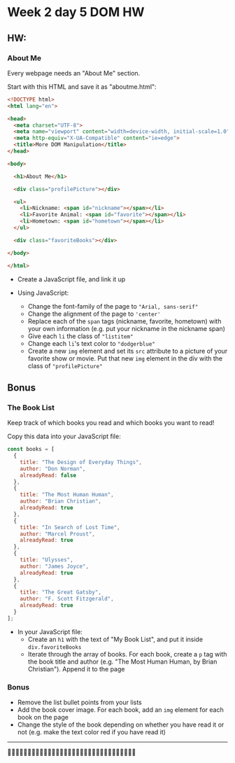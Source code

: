 # Week 2 day 5 DOM HW

## HW:
### About Me

Every webpage needs an "About Me" section.

Start with this HTML and save it as "aboutme.html":

```html
<!DOCTYPE html>
<html lang="en">

<head>
  <meta charset="UTF-8">
  <meta name="viewport" content="width=device-width, initial-scale=1.0">
  <meta http-equiv="X-UA-Compatible" content="ie=edge">
  <title>More DOM Manipulation</title>
</head>

<body>

  <h1>About Me</h1>

  <div class="profilePicture"></div>

  <ul>
    <li>Nickname: <span id="nickname"></span></li>
    <li>Favorite Animal: <span id="favorite"></span></li>
    <li>Hometown: <span id="hometown"></span></li>
  </ul>

  <div class="favoriteBooks"></div>

</body>

</html>
```

- Create a JavaScript file, and link it up
- Using JavaScript:

  - Change the font-family of the page to `"Arial, sans-serif"`
  - Change the alignment of the page to `'center'`
  - Replace each of the `span` tags (nickname, favorite, hometown) with your own information (e.g. put your nickname in the nickname span)
  - Give each `li` the class of `"listitem"`
  - Change each `li`'s text color to `"dodgerblue"`
  - Create a new `img` element and set its `src` attribute to a picture of your favorite show or movie. Put that new `img` element in the div with the class of `"profilePicture"`

## Bonus
### The Book List

Keep track of which books you read and which books you want to read!

Copy this data into your JavaScript file:

```js
const books = [
  {
    title: "The Design of Everyday Things",
    author: "Don Norman",
    alreadyRead: false
  },
  {
    title: "The Most Human Human",
    author: "Brian Christian",
    alreadyRead: true
  },
  {
    title: "In Search of Lost Time",
    author: "Marcel Proust",
    alreadyRead: true
  },
  {
    title: "Ulysses",
    author: "James Joyce",
    alreadyRead: true
  },
  {
    title: "The Great Gatsby",
    author: "F. Scott Fitzgerald",
    alreadyRead: true
  }
];
```

- In your JavaScript file:
  - Create an `h1` with the text of "My Book List", and put it inside `div.favoriteBooks`
  - Iterate through the array of books. For each book, create a `p` tag with the book title and author (e.g. "The Most Human Human, by Brian Christian"). Append it to the page

### Bonus

- Remove the list bullet points from your lists
- Add the book cover image. For each book, add an `img` element for each book on the page
- Change the style of the book depending on whether you have read it or not (e.g. make the text color red if you have read it)

---

🌟🌟🌟🌟🌟🌟🌟🌟🌟🌟🌟🌟🌟🌟🌟🌟🌟🌟🌟🌟🌟🌟🌟🌟🌟🌟🌟🌟🌟🌟🌟🌟
